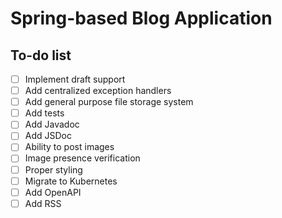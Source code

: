 # Spring-based Blog Application

## To-do list
- [ ] Implement draft support
- [ ] Add centralized exception handlers
- [ ] Add general purpose file storage system
- [ ] Add tests
- [ ] Add Javadoc
- [ ] Add JSDoc
- [ ] Ability to post images
- [ ] Image presence verification
- [ ] Proper styling
- [ ] Migrate to Kubernetes
- [ ] Add OpenAPI
- [ ] Add RSS
